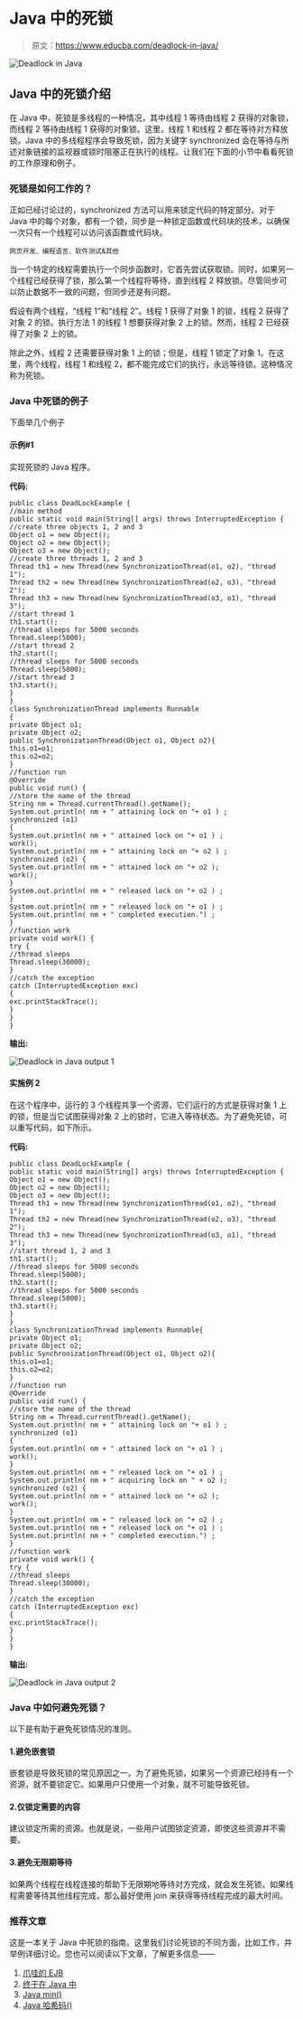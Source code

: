 # Java 中的死锁

> 原文：<https://www.educba.com/deadlock-in-java/>

![Deadlock in Java](img/38dd6be58c2108b094b309d32e3a2b3d.png)



## Java 中的死锁介绍

在 Java 中，死锁是多线程的一种情况，其中线程 1 等待由线程 2 获得的对象锁，而线程 2 等待由线程 1 获得的对象锁。这里，线程 1 和线程 2 都在等待对方释放锁。Java 中的多线程程序会导致死锁，因为关键字 synchronized 会在等待与所述对象链接的监视器或锁时阻塞正在执行的线程。让我们在下面的小节中看看死锁的工作原理和例子。

### 死锁是如何工作的？

正如已经讨论过的，synchronized 方法可以用来锁定代码的特定部分。对于 Java 中的每个对象，都有一个锁，同步是一种锁定函数或代码块的技术，以确保一次只有一个线程可以访问该函数或代码块。

<small>网页开发、编程语言、软件测试&其他</small>

当一个特定的线程需要执行一个同步函数时，它首先尝试获取锁。同时，如果另一个线程已经获得了锁，那么第一个线程将等待，直到线程 2 释放锁。尽管同步可以防止数据不一致的问题，但同步还是有问题。

假设有两个线程，“线程 1”和“线程 2”。线程 1 获得了对象 1 的锁，线程 2 获得了对象 2 的锁。执行方法 1 的线程 1 想要获得对象 2 上的锁。然而，线程 2 已经获得了对象 2 上的锁。

除此之外，线程 2 还需要获得对象 1 上的锁；但是，线程 1 锁定了对象 1。在这里，两个线程，线程 1 和线程 2，都不能完成它们的执行，永远等待锁。这种情况称为死锁。

### Java 中死锁的例子

下面举几个例子

#### 示例#1

实现死锁的 Java 程序。

**代码:**

```
public class DeadLockExample {
//main method
public static void main(String[] args) throws InterruptedException {
//create three objects 1, 2 and 3
Object o1 = new Object();
Object o2 = new Object();
Object o3 = new Object();
//create three threads 1, 2 and 3
Thread th1 = new Thread(new SynchronizationThread(o1, o2), "thread 1");
Thread th2 = new Thread(new SynchronizationThread(o2, o3), "thread 2");
Thread th3 = new Thread(new SynchronizationThread(o3, o1), "thread 3");
//start thread 1
th1.start();
//thread sleeps for 5000 seconds
Thread.sleep(5000);
//start thread 2
th2.start();
//thread sleeps for 5000 seconds
Thread.sleep(5000);
//start thread 3
th3.start();
}
}
class SynchronizationThread implements Runnable
{
private Object o1;
private Object o2;
public SynchronizationThread(Object o1, Object o2){
this.o1=o1;
this.o2=o2;
}
//function run
@Override
public void run() {
//store the name of the thread
String nm = Thread.currentThread().getName();
System.out.println( nm + " attaining lock on "+ o1 ) ;
synchronized (o1)
{
System.out.println( nm + " attained lock on "+ o1 ) ;
work();
System.out.println( nm + " attaining lock on "+ o2 ) ;
synchronized (o2) {
System.out.println( nm + " attained lock on "+ o2 );
work();
}
System.out.println( nm + " released lock on "+ o2 ) ;
}
System.out.println( nm + " released lock on "+ o1 ) ;
System.out.println( nm + " completed execution.") ;
}
//function work
private void work() {
try {
//thread sleeps
Thread.sleep(30000);
}
//catch the exception
catch (InterruptedException exc)
{
exc.printStackTrace();
}
}
}
```

**输出:**

![Deadlock in Java output 1](img/0a1776adc2157370782cee48641a610e.png)



#### 实施例 2

在这个程序中，运行的 3 个线程共享一个资源，它们运行的方式是获得对象 1 上的锁，但是当它试图获得对象 2 上的锁时，它进入等待状态。为了避免死锁，可以重写代码，如下所示。

**代码:**

```
public class DeadLockExample {
public static void main(String[] args) throws InterruptedException {
Object o1 = new Object();
Object o2 = new Object();
Object o3 = new Object();
Thread th1 = new Thread(new SynchronizationThread(o1, o2), "thread 1");
Thread th2 = new Thread(new SynchronizationThread(o2, o3), "thread 2");
Thread th3 = new Thread(new SynchronizationThread(o3, o1), "thread 3");
//start thread 1, 2 and 3
th1.start();
//thread sleeps for 5000 seconds
Thread.sleep(5000);
th2.start();
//thread sleeps for 5000 seconds
Thread.sleep(5000);
th3.start();
}
}
class SynchronizationThread implements Runnable{
private Object o1;
private Object o2;
public SynchronizationThread(Object o1, Object o2){
this.o1=o1;
this.o2=o2;
}
//function run
@Override
public void run() {
//store the name of the thread
String nm = Thread.currentThread().getName();
System.out.println( nm + " attaining lock on "+ o1 ) ;
synchronized (o1)
{
System.out.println( nm + " attained lock on "+ o1 ) ;
work();
}
System.out.println( nm + " released lock on "+ o1 ) ;
System.out.println( nm + " acquiring lock on " + o2 );
synchronized (o2) {
System.out.println( nm + " attained lock on "+ o2 );
work();
}
System.out.println( nm + " released lock on "+ o2 ) ;
System.out.println( nm + " released lock on "+ o1 ) ;
System.out.println( nm + " completed execution.") ;
}
//function work
private void work() {
try {
//thread sleeps
Thread.sleep(30000);
}
//catch the exception
catch (InterruptedException exc)
{
exc.printStackTrace();
}
}
}
```

**输出:**

![Deadlock in Java output 2](img/015aeb51c26800ba4bf9dc4179680325.png)



### Java 中如何避免死锁？

以下是有助于避免死锁情况的准则。

#### 1.避免嵌套锁

嵌套锁是导致死锁的常见原因之一。为了避免死锁，如果另一个资源已经持有一个资源，就不要锁定它。如果用户只使用一个对象，就不可能导致死锁。

#### 2.仅锁定需要的内容

建议锁定所需的资源。也就是说，一些用户试图锁定资源，即使这些资源并不需要。

#### 3.避免无限期等待

如果两个线程在线程连接的帮助下无限期地等待对方完成，就会发生死锁。如果线程需要等待其他线程完成，那么最好使用 join 来获得等待线程完成的最大时间。

### 推荐文章

这是一本关于 Java 中死锁的指南。这里我们讨论死锁的不同方面，比如工作，并举例详细讨论。您也可以阅读以下文章，了解更多信息——

1.  [爪哇的 EJB](https://www.educba.com/ejb-in-java/)
2.  [终于在 Java 中](https://www.educba.com/finally-in-java/)
3.  [Java min()](https://www.educba.com/java-min/)
4.  [Java 哈希码()](https://www.educba.com/java-hashcode/)





